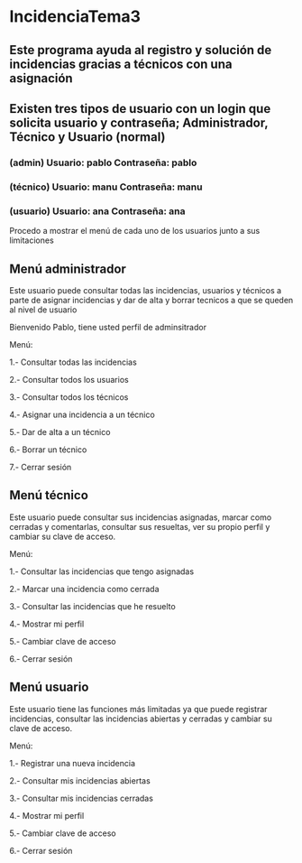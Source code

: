 # IncidenciaTema3
## Este programa ayuda al registro y solución de incidencias gracias a técnicos con una asignación
## Existen tres tipos de usuario con un login que solicita usuario y contraseña; Administrador, Técnico y Usuario (normal)
### (admin)   Usuario: pablo    Contraseña: pablo
### (técnico) Usuario: manu     Contraseña: manu
### (usuario) Usuario: ana      Contraseña: ana
Procedo a mostrar el menú de cada uno de los usuarios junto a sus limitaciones

## Menú administrador
Este usuario puede consultar todas las incidencias, usuarios y técnicos a parte de asignar incidencias y dar de alta y borrar
tecnicos a que se queden al nivel de usuario

Bienvenido Pablo, tiene usted perfil de adminsitrador

Menú:

1.- Consultar todas las incidencias

2.- Consultar todos los usuarios

3.- Consultar todos los técnicos

4.- Asignar una incidencia a un técnico

5.- Dar de alta a un técnico

6.- Borrar un técnico

7.- Cerrar sesión

## Menú técnico
Este usuario puede consultar sus incidencias asignadas, marcar como cerradas y comentarlas, consultar sus resueltas, ver su 
propio perfil y cambiar su clave de acceso.

Menú:

1.- Consultar las incidencias que tengo asignadas

2.- Marcar una incidencia como cerrada

3.- Consultar las incidencias que he resuelto

4.- Mostrar mi perfil

5.- Cambiar clave de acceso

6.- Cerrar sesión


## Menú usuario
Este usuario tiene las funciones más limitadas ya que puede registrar incidencias, consultar las incidencias abiertas
y cerradas y cambiar su clave de acceso.

Menú:

1.- Registrar una nueva incidencia

2.- Consultar mis incidencias abiertas

3.- Consultar mis incidencias cerradas

4.- Mostrar mi perfil

5.- Cambiar clave de acceso

6.- Cerrar sesión

